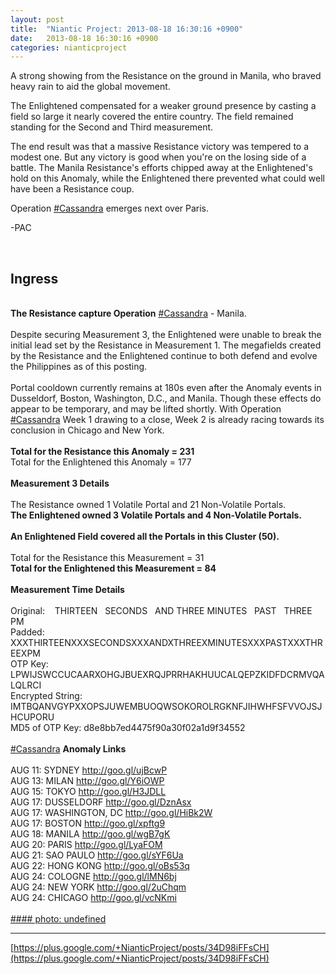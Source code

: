 ```yaml
---
layout: post
title:  "Niantic Project: 2013-08-18 16:30:16 +0900"
date:   2013-08-18 16:30:16 +0900
categories: nianticproject
---
```

A strong showing from the Resistance on the ground in Manila, who braved heavy rain to aid the global movement. 

The Enlightened compensated for a weaker ground presence by casting a field so large it nearly covered the entire country. The field remained standing for the Second and Third measurement.

The end result was that a massive Resistance victory was tempered to a modest one. But any victory is good when you're on the losing side of a battle. The Manila Resistance's efforts chipped away at the Enlightened's hold on this Anomaly, while the Enlightened there prevented what could well have been a Resistance coup.

Operation [#Cassandra](https://plus.google.com/s/%23Cassandra "") emerges next over Paris.

-PAC<div class="shared"><br /><h2>Ingress</h2><br /><b>The Resistance capture Operation</b> <a rel="nofollow" class="ot-hashtag" href="https://plus.google.com/s/%23Cassandra">#Cassandra</a> - Manila.<br /><br />Despite securing Measurement 3, the Enlightened were unable to break the initial lead set by the Resistance in Measurement 1. The megafields created by the Resistance and the Enlightened continue to both defend and evolve the Philippines as of this posting.<br /><br />Portal cooldown currently remains at 180s even after the Anomaly events in Dusseldorf, Boston, Washington, D.C., and Manila. Though these effects do appear to be temporary, and may be lifted shortly. With Operation <a rel="nofollow" class="ot-hashtag" href="https://plus.google.com/s/%23Cassandra">#Cassandra</a> Week 1 drawing to a close, Week 2 is already racing towards its conclusion in Chicago and New York.<br /><br /><b>Total for the Resistance this Anomaly = 231</b><br />Total for the Enlightened this Anomaly = 177<br /><br /><b>Measurement 3 Details</b><br /><br />The Resistance owned 1 Volatile Portal and 21 Non-Volatile Portals.<br /><b>The Enlightened owned 3 Volatile Portals and 4 Non-Volatile Portals.</b><br /><br /><b>An Enlightened Field covered all the Portals in this Cluster (50).</b><br /><br />Total for the Resistance this Measurement = 31<br /><b>Total for the Enlightened this Measurement = 84</b><br /><br /><b>Measurement Time Details</b><br /><br />Original:    THIRTEEN   SECONDS   AND THREE MINUTES   PAST   THREE PM<br />Padded: XXXTHIRTEENXXXSECONDSXXXANDXTHREEXMINUTESXXXPASTXXXTHREEXPM<br />OTP Key: LPWIJSWCCUCAARXOHGJBUEXRQJPRRHAKHUUCALQEPZKIDFDCRMVQALQLRCI<br />Encrypted String: IMTBQANVGYPXXOPSJUWEMBUOQWSOKOROLRGKNFJIHWHFSFVVOJSJHCUPORU<br />MD5 of OTP Key: d8e8bb7ed4475f90a30f02a1d9f34552<br /><br /><a rel="nofollow" class="ot-hashtag" href="https://plus.google.com/s/%23Cassandra">#Cassandra</a> <b>Anomaly Links</b><br /><br />AUG 11: SYDNEY <a href="http://goo.gl/ujBcwP" class="ot-anchor">http://goo.gl/ujBcwP</a> <br />AUG 13: MILAN <a href="http://goo.gl/Y6iOWP" class="ot-anchor">http://goo.gl/Y6iOWP</a><br />AUG 15: TOKYO <a href="http://goo.gl/H3JDLL" class="ot-anchor">http://goo.gl/H3JDLL</a> <br />AUG 17: DUSSELDORF <a href="http://goo.gl/DznAsx" class="ot-anchor">http://goo.gl/DznAsx</a> <br />AUG 17: WASHINGTON, DC <a href="http://goo.gl/HiBk2W" class="ot-anchor">http://goo.gl/HiBk2W</a> <br />AUG 17: BOSTON <a href="http://goo.gl/xpftg9" class="ot-anchor">http://goo.gl/xpftg9</a> <br />AUG 18: MANILA <a href="http://goo.gl/wgB7gK" class="ot-anchor">http://goo.gl/wgB7gK</a> <br />AUG 20: PARIS <a href="http://goo.gl/LyaFOM" class="ot-anchor">http://goo.gl/LyaFOM</a> <br />AUG 21: SAO PAULO <a href="http://goo.gl/sYF6Ua" class="ot-anchor">http://goo.gl/sYF6Ua</a> <br />AUG 22: HONG KONG <a href="http://goo.gl/oBs53q" class="ot-anchor">http://goo.gl/oBs53q</a> <br />AUG 24: COLOGNE <a href="http://goo.gl/lMN6bj" class="ot-anchor">http://goo.gl/lMN6bj</a> <br />AUG 24: NEW YORK <a href="http://goo.gl/2uChqm" class="ot-anchor">http://goo.gl/2uChqm</a> <br />AUG 24: CHICAGO <a href="http://goo.gl/vcNKmi" class="ot-anchor">http://goo.gl/vcNKmi</a> <br /><br /></div>
[#### photo: undefined](https://lh4.googleusercontent.com/-kmIVPc-4MBM/UhB0pK24FoI/AAAAAAAAOx0/oLTD4MCCc4w/MasterScoring-7.png "")
- - -
[https://plus.google.com/+NianticProject/posts/34D98iFFsCH](https://plus.google.com/+NianticProject/posts/34D98iFFsCH)
